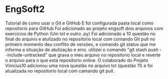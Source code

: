 # EngSoft2
Tutorial de como usar o Git e GitHub
E foi configurada pasta local como repositorio para GitHub
Foi adicionado ao projeto engsoft dois arquivos com exercicios de Python (Um txt e outro .py)
Foi adicionado a 10 questão no final do arquivo e atulizado no repositorio local com comando Git pull
no primeiro momento deu conflito de versões, e comando git status que me informa a situação de atulização e erro.
utilizei o comando "git stash push --include-untracked" que grava o meu arquivo no repositorio local e reverte o arquivo para o que está repositorio online. 
O colaborado do Projeto Vinicius10 adicionou uma nova questão no arquivo txt (questão 11) e foi atualizada no repositorio local com camando git pull.
